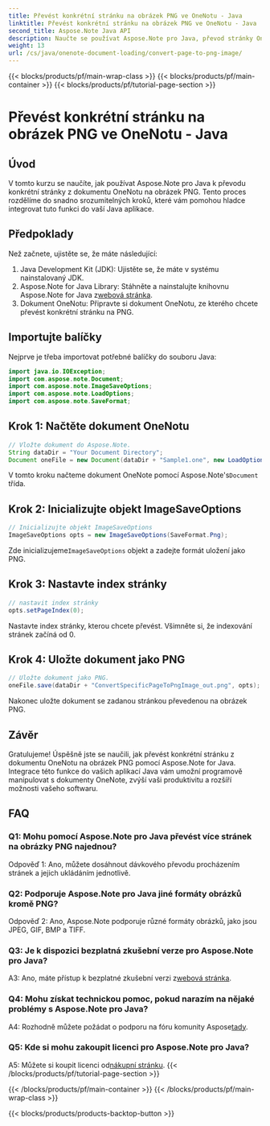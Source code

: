 ```yaml
---
title: Převést konkrétní stránku na obrázek PNG ve OneNotu - Java
linktitle: Převést konkrétní stránku na obrázek PNG ve OneNotu - Java
second_title: Aspose.Note Java API
description: Naučte se používat Aspose.Note pro Java, převod stránky OneNotu na PNG. Postupujte podle jednoduchých kroků, načtěte dokument a nastavte možnosti. Vylepšete aplikace Java o tuto funkci.
weight: 13
url: /cs/java/onenote-document-loading/convert-page-to-png-image/
---
```


{{< blocks/products/pf/main-wrap-class >}}
{{< blocks/products/pf/main-container >}}
{{< blocks/products/pf/tutorial-page-section >}}

# Převést konkrétní stránku na obrázek PNG ve OneNotu - Java

## Úvod

V tomto kurzu se naučíte, jak používat Aspose.Note pro Java k převodu konkrétní stránky z dokumentu OneNotu na obrázek PNG. Tento proces rozdělíme do snadno srozumitelných kroků, které vám pomohou hladce integrovat tuto funkci do vaší Java aplikace.

## Předpoklady

Než začnete, ujistěte se, že máte následující:

1. Java Development Kit (JDK): Ujistěte se, že máte v systému nainstalovaný JDK.
2.  Aspose.Note for Java Library: Stáhněte a nainstalujte knihovnu Aspose.Note for Java z[webová stránka](https://releases.aspose.com/note/java/).
3. Dokument OneNotu: Připravte si dokument OneNotu, ze kterého chcete převést konkrétní stránku na PNG.

## Importujte balíčky

Nejprve je třeba importovat potřebné balíčky do souboru Java:

```java
import java.io.IOException;
import com.aspose.note.Document;
import com.aspose.note.ImageSaveOptions;
import com.aspose.note.LoadOptions;
import com.aspose.note.SaveFormat;
```

## Krok 1: Načtěte dokument OneNotu

```java
// Vložte dokument do Aspose.Note.
String dataDir = "Your Document Directory";
Document oneFile = new Document(dataDir + "Sample1.one", new LoadOptions());
```

 V tomto kroku načteme dokument OneNote pomocí Aspose.Note's`Document` třída.

## Krok 2: Inicializujte objekt ImageSaveOptions

```java
// Inicializujte objekt ImageSaveOptions
ImageSaveOptions opts = new ImageSaveOptions(SaveFormat.Png);
```

 Zde inicializujeme`ImageSaveOptions` objekt a zadejte formát uložení jako PNG.

## Krok 3: Nastavte index stránky

```java
// nastavit index stránky
opts.setPageIndex(0);
```

Nastavte index stránky, kterou chcete převést. Všimněte si, že indexování stránek začíná od 0.

## Krok 4: Uložte dokument jako PNG

```java
// Uložte dokument jako PNG.
oneFile.save(dataDir + "ConvertSpecificPageToPngImage_out.png", opts);
```

Nakonec uložte dokument se zadanou stránkou převedenou na obrázek PNG.

## Závěr

Gratulujeme! Úspěšně jste se naučili, jak převést konkrétní stránku z dokumentu OneNotu na obrázek PNG pomocí Aspose.Note for Java. Integrace této funkce do vašich aplikací Java vám umožní programově manipulovat s dokumenty OneNote, zvýší vaši produktivitu a rozšíří možnosti vašeho softwaru.

## FAQ

### Q1: Mohu pomocí Aspose.Note pro Java převést více stránek na obrázky PNG najednou?

Odpověď 1: Ano, můžete dosáhnout dávkového převodu procházením stránek a jejich ukládáním jednotlivě.

### Q2: Podporuje Aspose.Note pro Java jiné formáty obrázků kromě PNG?

Odpověď 2: Ano, Aspose.Note podporuje různé formáty obrázků, jako jsou JPEG, GIF, BMP a TIFF.

### Q3: Je k dispozici bezplatná zkušební verze pro Aspose.Note pro Java?

 A3: Ano, máte přístup k bezplatné zkušební verzi z[webová stránka](https://releases.aspose.com/).

### Q4: Mohu získat technickou pomoc, pokud narazím na nějaké problémy s Aspose.Note pro Java?

 A4: Rozhodně můžete požádat o podporu na fóru komunity Aspose[tady](https://forum.aspose.com/c/note/28).

### Q5: Kde si mohu zakoupit licenci pro Aspose.Note pro Java?

 A5: Můžete si koupit licenci od[nákupní stránku](https://purchase.aspose.com/buy).
{{< /blocks/products/pf/tutorial-page-section >}}

{{< /blocks/products/pf/main-container >}}
{{< /blocks/products/pf/main-wrap-class >}}

{{< blocks/products/products-backtop-button >}}
